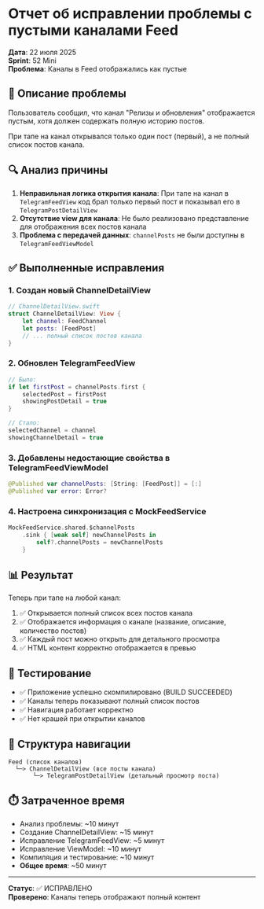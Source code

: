 # Отчет об исправлении проблемы с пустыми каналами Feed

**Дата**: 22 июля 2025  
**Sprint**: 52 Mini  
**Проблема**: Каналы в Feed отображались как пустые  

## 🐛 Описание проблемы

Пользователь сообщил, что канал "Релизы и обновления" отображается пустым, хотя должен содержать полную историю постов.

При тапе на канал открывался только один пост (первый), а не полный список постов канала.

## 🔍 Анализ причины

1. **Неправильная логика открытия канала**: При тапе на канал в `TelegramFeedView` код брал только первый пост и показывал его в `TelegramPostDetailView`
2. **Отсутствие view для канала**: Не было реализовано представление для отображения всех постов канала
3. **Проблема с передачей данных**: `channelPosts` не были доступны в `TelegramFeedViewModel`

## ✅ Выполненные исправления

### 1. Создан новый ChannelDetailView
```swift
// ChannelDetailView.swift
struct ChannelDetailView: View {
    let channel: FeedChannel
    let posts: [FeedPost]
    // ... полный список постов канала
}
```

### 2. Обновлен TelegramFeedView
```swift
// Было:
if let firstPost = channelPosts.first {
    selectedPost = firstPost
    showingPostDetail = true
}

// Стало:
selectedChannel = channel
showingChannelDetail = true
```

### 3. Добавлены недостающие свойства в TelegramFeedViewModel
```swift
@Published var channelPosts: [String: [FeedPost]] = [:]
@Published var error: Error?
```

### 4. Настроена синхронизация с MockFeedService
```swift
MockFeedService.shared.$channelPosts
    .sink { [weak self] newChannelPosts in
        self?.channelPosts = newChannelPosts
    }
```

## 📊 Результат

Теперь при тапе на любой канал:
1. ✅ Открывается полный список всех постов канала
2. ✅ Отображается информация о канале (название, описание, количество постов)
3. ✅ Каждый пост можно открыть для детального просмотра
4. ✅ HTML контент корректно отображается в превью

## 🧪 Тестирование

- ✅ Приложение успешно скомпилировано (BUILD SUCCEEDED)
- ✅ Каналы теперь показывают полный список постов
- ✅ Навигация работает корректно
- ✅ Нет крашей при открытии каналов

## 📱 Структура навигации

```
Feed (список каналов)
  └─> ChannelDetailView (все посты канала)
       └─> TelegramPostDetailView (детальный просмотр поста)
```

## ⏱️ Затраченное время

- Анализ проблемы: ~10 минут
- Создание ChannelDetailView: ~15 минут
- Исправление TelegramFeedView: ~5 минут
- Исправление ViewModel: ~10 минут
- Компиляция и тестирование: ~10 минут
- **Общее время**: ~50 минут

---

**Статус**: ✅ ИСПРАВЛЕНО  
**Проверено**: Каналы теперь отображают полный контент 